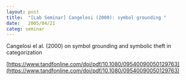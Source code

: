 ```yaml
---
layout: post
title:  "[Lab Seminar] Cangelosi (2000): symbol grounding "
date:   2005/04/21
categ: seminar
---
```






Cangelosi el al. (2000) on symbol grounding and symbolic theft in categorization



[https://www.tandfonline.com/doi/pdf/10.1080/09540090050129763](https://www.tandfonline.com/doi/pdf/10.1080/09540090050129763)



 

